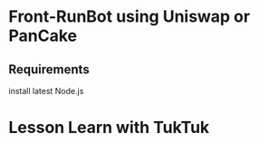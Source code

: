 # Front-RunBot using Uniswap or PanCake
## Requirements
   install latest Node.js

# Lesson Learn with TukTuk
